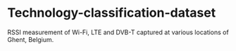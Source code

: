 # Technology-classification-dataset
RSSI measurement of Wi-Fi, LTE and DVB-T captured at various locations of Ghent, Belgium. 
